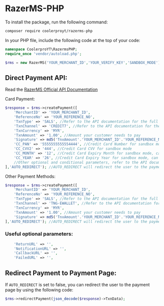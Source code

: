 # RazerMS-PHP

To install the package, run the following command:
```bash
composer require coolerproyt/razerms-php
```

In your PHP file, include the following code at the top of your code:
```php
namespace CoolerproYT\RazermsPHP;
require_once 'vendor/autoload.php';

$rms = new RazerMS('YOUR_MERCHANT_ID','YOUR_VERIFY_KEY','SANDBOX_MODE'); // SANDBOX_MODE default value is false
```

## Direct Payment API:
Read the [RazerMS Official API Documentation](https://github.com/RazerMS/Documentation-RazerMS_API_Spec/blob/aadeac8c3e1773311f644b639137a07b7a895b22/%5BOfficial%5D%20Razer%20Direct%20Server%20API%20v1.6.23.pdf)

Card Payment:
```php
$response = $rms->createPayment([
    'MerchantID' => 'YOUR_MERCHANT_ID',
    'ReferenceNo' => 'YOUR_REFERENCE_NO',
    'TxnType' => 'SALS', //Refer to the API documentation for the full list of TxnType
    'TxnChannel' => 'CREDIT7', //Refer to the API documentation for the full list of TxnChannel
    'TxnCurrency' => 'MYR',
    'TxnAmount' => '1.00', //Amount your customer needs to pay
    'Signature' => md5('TnxAmount'.'YOUR_MERCHANT_ID'.'YOUR_REFERENCE_NO'.'YOUR_VERIFY_KEY'),
    'CC_PAN' => '5555555555554444', //Credit Card Number for sandbox mode
    'CC_CVV2' => '444', //Credit Card CVV for sandbox mode
    'CC_MONTH' => '12', //Credit Card Expiry Month for sandbox mode, can be any future date
    'CC_YEAR' => '26', //Credit Card Expiry Year for sandbox mode, can be any future date
    //Other optional and conditional parameters, refer to the API documentation for the full list
],'AUTO_REDIRECT'); //AUTO_REDIRECT will redirect the user to the payment page, default value will be false
```

Other Payment Methods:
```php
$response = $rms->createPayment([
    'MerchantID' => 'YOUR_MERCHANT_ID',
    'ReferenceNo' => 'YOUR_REFERENCE_NO',
    'TxnType' => 'SALS', //Refer to the API documentation for the full list of TxnType
    'TxnChannel' => 'TNG-EWALLET', //Refer to the API documentation for the full list of TxnChannel
    'TxnCurrency' => 'MYR',
    'TxnAmount' => '1.00', //Amount your customer needs to pay
    'Signature' => md5('TnxAmount'.'YOUR_MERCHANT_ID'.'YOUR_REFERENCE_NO'.'YOUR_VERIFY_KEY'),
],'AUTO_REDIRECT'); //AUTO_REDIRECT will redirect the user to the payment page, default value will be false
```

### Useful optional parameters:
```php
    'ReturnURL' => '',
    'NotificationURL' => '',
    'CallbackURL' => '',
    'FailedURL' => '',
```

## Redirect Payment to Payment Page:

If `AUTO_REDIRECT` is set to false, you can redirect the user to the payment page by using the following code:
```php
$rms->redirectPayment(json_decode($response)->TxnData);
```